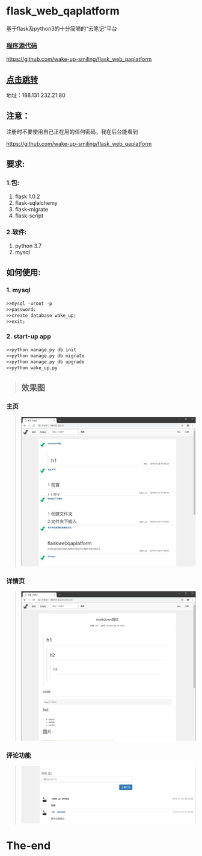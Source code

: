 


# flask_web_qaplatform
基于flask及python3的十分简陋的“云笔记”平台

### [程序源代码](https://github.com/wake-up-smiling/flask_web_qaplatform)

https://github.com/wake-up-smiling/flask_web_qaplatform

## [点击跳转](http://188.131.232.21) 

地址：188.131.232.21:80

## 注意：
注册时不要使用自己正在用的任何密码，我在后台能看到


https://github.com/wake-up-smiling/flask_web_qaplatform

## 要求:

### 1.包:
1. flask 1.0.2
2. flask-sqlalchemy
3. flask-migrate
4. flask-script
### 2.软件:
1. python 3.7
2. mysql


## 如何使用:
### 1. mysql
```
>>mysql -uroot -p
>>password:
>>create database wake_up;
>>exit;
```

### 2. start-up app
```
>>python manage.py db init
>>python manage.py db migrate
>>python manage.py db upgrade
>>python wake_up.py
```

> ## 效果图
### 主页
 
>![image](pic/index.png)

### 详情页

>![image](pic/detail.png)

### 评论功能

>![image](pic/comment1.png)

# The-end





